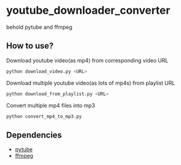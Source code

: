 # youtube_downloader_converter
behold pytube and ffmpeg

## How to use?

Download youtube video(as mp4) from corresponding video URL
```bash
python download_video.py <URL>
```

Download multiple youtube video(as lots of mp4s) from playlist URL
```bash
python download_from_playlist.py <URL>
```

Convert multiple mp4 files into mp3
```bash
python convert_mp4_to_mp3.py
```

## Dependencies

- [pytube](https://pytube.io/en/latest/index.html)
- [ffmpeg](https://ffmpeg.org/)
